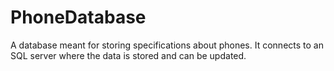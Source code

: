 # PhoneDatabase
 A database meant for storing specifications about phones. It connects to an SQL server where the data is stored and can be updated.
